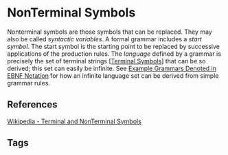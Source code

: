 # NonTerminal Symbols

Nonterminal symbols are those symbols that can be replaced. They may also be called *syntactic variables*. A formal grammar includes a *start symbol*. The start symbol is the starting point to be replaced by successive applications of the production rules. The *language* defined by a grammar is precisely the set of terminal strings [[Terminal Symbols](../202402070511)] that can be so derived; this set can easily be infinite. See [Example Grammars Denoted in EBNF Notation](../202402070641) for how an infinite language set can be derived from simple grammar rules.  

## References
[Wikipedia - Terminal and NonTerminal Symbols](https://en.wikipedia.org/wiki/Terminal_and_nonterminal_symbols#Terminal_symbols)

## Tags
